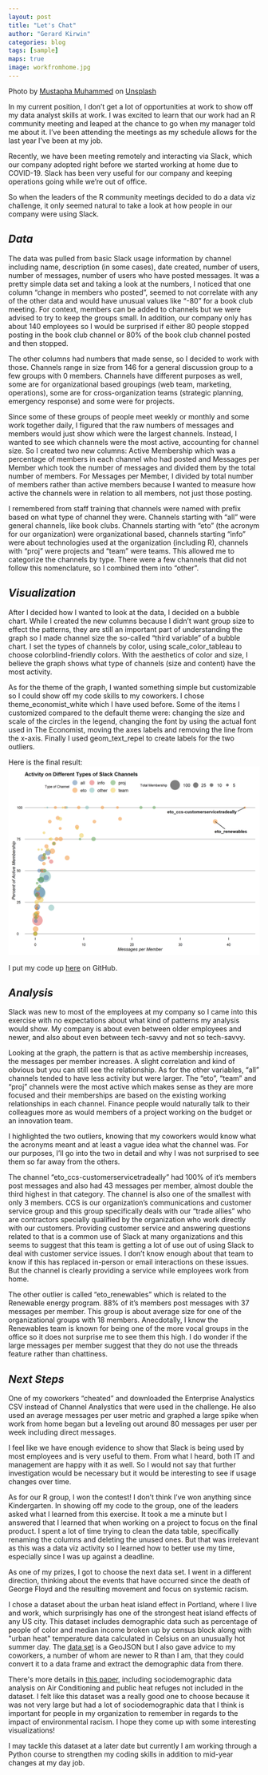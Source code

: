 ```yaml
---
layout: post
title: "Let's Chat"
author: "Gerard Kirwin"
categories: blog
tags: [sample]
maps: true
image: workfromhome.jpg
---
```


Photo by <a href="https://unsplash.com/@flairman?utm_source=unsplash&amp;utm_medium=referral&amp;utm_content=creditCopyText">Mustapha Muhammed</a> on <a href="/?utm_source=unsplash&amp;utm_medium=referral&amp;utm_content=creditCopyText">Unsplash</a>

In my current position, I don’t get a lot of opportunities at work to show off my data analyst skills at work. I was excited to learn that our work had an R community meeting and leaped at the chance to go when my manager told me about it. I’ve been attending the meetings as my schedule allows for the last year I’ve been at my job.
<br>

Recently, we have been meeting remotely and interacting via Slack, which our company adopted right before we started working at home due to COVID-19. Slack has been very useful for our company and keeping operations going while we’re out of office. 
<br>

So when the leaders of the R community meetings decided to do a data viz challenge, it only seemed natural to take a look at how people in our company were using Slack.

*Data*
----------

The data was pulled from basic Slack usage information by channel including name, description (in some cases), date created, number of users, number of messages, number of users who have posted messages. It was a pretty simple data set and taking a look at the numbers, I noticed that one column “change in members who posted”, seemed to not correlate with any of the other data and would have unusual values like “-80” for a book club meeting. For context, members can be added to channels but we were advised to try to keep the groups small. In addition, our company only has about 140 employees so I would be surprised if either 80 people stopped posting in the book club channel or 80% of the book club channel posted and then stopped. 
<br>

The other columns had numbers that made sense, so I decided to work with those. Channels range in size from 146 for a general discussion group to a few groups with 0 members. Channels have different purposes as well, some are for organizational based groupings (web team, marketing, operations), some are for cross-organization teams (strategic planning, emergency response) and some were for projects. 
<br>

Since some of these groups of people meet weekly or monthly and some work together daily, I figured that the raw numbers of messages and members would just show which were the largest channels. Instead, I wanted to see which channels were the most active, accounting for channel size. So I created two new columns: Active Membership which was a percentage of members in each channel who had posted and Messages per Member which took the number of messages and divided them by the total number of members. For Messages per Member, I divided by total number of members rather than active members because I wanted to measure how active the channels were in relation to all members, not just those posting. 
<br>

I remembered from staff training that channels were named with prefix based on what type of channel they were. Channels starting with “all” were general channels, like book clubs. Channels starting with “eto” (the acronym for our organization) were organizational based, channels starting “info” were about technologies used at the organization (including R), channels with “proj” were projects and “team” were teams. This allowed me to categorize the channels by type. There were a few channels that did not follow this nomenclature, so I combined them into “other”.
<br>

*Visualization*
-----------------

After I decided how I wanted to look at the data, I decided on a bubble chart. While I created the new columns because I didn’t want group size to effect the patterns, they are still an important part of understanding the graph so I made channel size the so-called “third variable” of a bubble chart. I set the types of channels by color, using scale_color_tableau to choose colorblind-friendly colors. With the aesthetics of color and size, I believe the graph shows what type of channels (size and content) have the most activity.
<br>

As for the theme of the graph, I wanted something simple but customizable so I could show off my code skills to my coworkers. I chose theme_economist_white which I have used before. Some of the items I customized compared to the default theme were: changing the size and scale of the circles in the legend, changing the font by using the actual font used in The Economist, moving the axes labels and removing the line from the x-axis. Finally I used geom_text_repel to create labels for the two outliers.
<br>

Here is the final result:<br>
<img src="https://raw.githubusercontent.com/gerardrobertkirwin/Slack-Chat-Contest/master/Slack%20Chat%20Contest%20Viz.png">
<br>

I put my code up [here](https://github.com/gerardrobertkirwin/Slack-Chat-Contest/blob/master/slack%20chat%20contest%20viz.R) on GitHub.

*Analysis*
----------------

Slack was new to most of the employees at my company so I came into this exercise with no expectations about what kind of patterns my analysis would show. My company is about even between older employees and newer, and also about even between tech-savvy and not so tech-savvy.
<br>

Looking at the graph, the pattern is that as active membership increases, the messages per member increases. A slight correlation and kind of obvious but you can still see the relationship. As for the other variables, “all” channels tended to have less activity but were larger. The “eto”, “team” and “proj” channels were the most active which makes sense as they are more focused and their memberships are based on the existing working relationships in each channel. Finance people would naturally talk to their colleagues more as would members of a project working on the budget or an innovation team.
<br>

I highlighted the two outliers, knowing that my coworkers would know what the acronyms meant and at least a vague idea what the channel was. For our purposes, I’ll go into the two in detail and why I was not surprised to see them so far away from the others. 
<br>

The channel “eto_ccs-customerservicetradeally” had 100% of it’s members post messages and also had 43 messages per member, almost double the third highest in that category. The channel is also one of the smallest with only 3 members. CCS is our organization’s communications and customer service group and this group specifically deals with our “trade allies” who are contractors specially qualified by the organization who work directly with our customers. Providing customer service and answering questions related to that is a common use of Slack at many organizations and this seems to suggest that this team is getting a lot of use out of using Slack to deal with customer service issues. I don’t know enough about that team to know if this has replaced in-person or email interactions on these issues. But the channel is clearly providing a service while employees work from home.
<br>

The other outlier is called “eto_renewables” which is related to the Renewable energy program. 88% of it’s members post messages with 37 messages per member. This group is about average size for one of the organizational groups with 18 members. Anecdotally, I know the Renewables team is known for being one of the more vocal groups in the office so it does not surprise me to see them this high. I do wonder if the large messages per member suggest that they do not use the threads feature rather than chattiness.
<br>

*Next Steps*
--------------------

One of my coworkers “cheated” and downloaded the Enterprise Analystics CSV instead of Channel Analystics that were used in the challenge. He also used an average messages per user metric and graphed a large spike when work from home began but a leveling out around 80 messages per user per week including direct messages.
<br>

I feel like we have enough evidence to show that Slack is being used by most employees and is very useful to them. From what I heard, both IT and management are happy with it as well. So I would not say that further investigation would be necessary but it would be interesting to see if usage changes over time.
<br>

As for our R group, I won the contest! I don’t think I’ve won anything since Kindergarten. In showing off my code to the group, one of the leaders asked what I learned from this exercise. It took a me a minute but I answered that I learned that when working on a project to focus on the final product. I spent a lot of time trying to clean the data table, specifically renaming the columns and deleting the unused ones. But that was irrelevant as this was a data viz activity so I learned how to better use my time, especially since I was up against a deadline.
<br>

As one of my prizes, I got to choose the next data set. I went in a different direction, thinking about the events that have occurred since the death of George Floyd and the resulting movement and focus on systemic racism. 
<br>

I chose a dataset about the urban heat island effect in Portland, where I live and work, which surprisingly has one of the strongest heat island effects of any US city. This dataset includes demographic data such as percentage of people of color and median income broken up by census block along with "urban heat" temperature data calculated in Celsius on an unusually hot summer day. The [data set](https://opendata.imspdx.org/dataset/metro-climate-cope) is a GeoJSON but I also gave advice to my coworkers, a number of whom are newer to R than I am, that they could convert it to a data frame and extract the demographic data from there.
<br>

There's more details in [this paper](https://pdxscholar.library.pdx.edu/cgi/viewcontent.cgi?article=1206&context=usp_fac), including sociodemographic data analysis on Air Conditioning and public heat refuges not included in the dataset. I felt like this dataset was a really good one to choose because it was not very large but had a lot of sociodemographic data that I think is important for people in my organization to remember in regards to the impact of environmental racism. I hope they come up with some interesting visualizations!<br>

I may tackle this dataset at a later date but currently I am working through a Python course to strengthen my coding skills in addition to mid-year changes at my day job.
